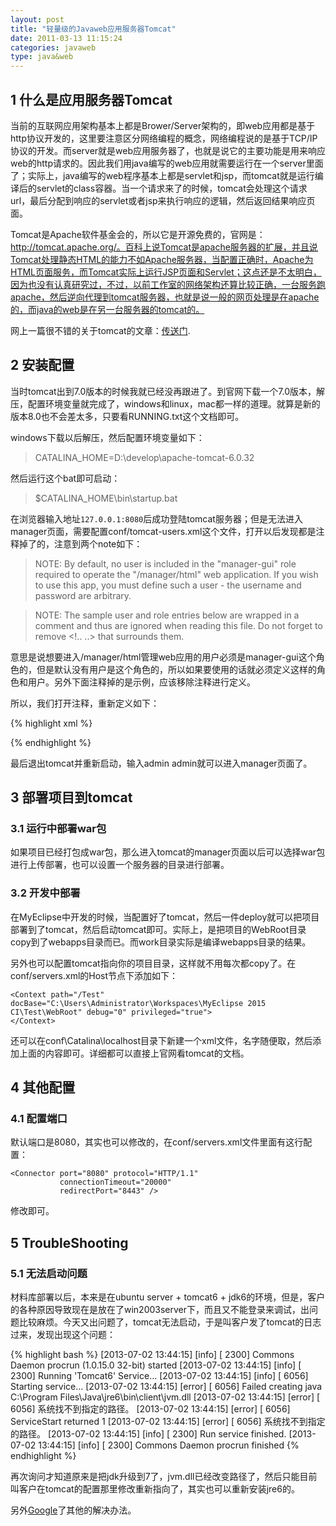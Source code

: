 ```yaml
---
layout: post
title: "轻量级的Javaweb应用服务器Tomcat"
date: 2011-03-13 11:15:24
categories: javaweb
type: java&web
---
```


## 1 什么是应用服务器Tomcat

当前的互联网应用架构基本上都是Brower/Server架构的，即web应用都是基于http协议开发的，这里要注意区分网络编程的概念，网络编程说的是基于TCP/IP协议的开发。而server就是web应用服务器了，也就是说它的主要功能是用来响应web的http请求的。因此我们用java编写的web应用就需要运行在一个server里面了；实际上，java编写的web程序基本上都是servlet和jsp，而tomcat就是运行编译后的servlet的class容器。当一个请求来了的时候，tomcat会处理这个请求url，最后分配到响应的servlet或者jsp来执行响应的逻辑，然后返回结果响应页面。

Tomcat是Apache软件基金会的，所以它是开源免费的，官网是：http://tomcat.apache.org/。百科上说Tomcat是apache服务器的扩展，并且说Tomcat处理静态HTML的能力不如Apache服务器，当配置正确时，Apache为HTML页面服务，而Tomcat实际上运行JSP页面和Servlet；这点还是不太明白，因为也没有认真研究过，不过，以前工作室的网络架构还算比较正确，一台服务跑apache，然后逆向代理到tomcat服务器，也就是说一般的网页处理是在apache的，而java的web是在另一台服务器的tomcat的。

网上一篇很不错的关于tomcat的文章：[传送门](http://www.ibm.com/developerworks/cn/java/j-lo-tomcat1/ "Tomcat 系统架构与设计模式").

## 2 安装配置

当时tomcat出到7.0版本的时候我就已经没再跟进了。到官网下载一个7.0版本，解压，配置环境变量就完成了，windows和linux，mac都一样的道理。就算是新的版本8.0也不会差太多，只要看RUNNING.txt这个文档即可。

windows下载以后解压，然后配置环境变量如下：

>CATALINA_HOME=D:\develop\apache-tomcat-6.0.32

然后运行这个bat即可启动：

>$CATALINA_HOME\bin\startup.bat

在浏览器输入地址`127.0.0.1:8080`后成功登陆tomcat服务器；但是无法进入manager页面，需要配置conf/tomcat-users.xml这个文件，打开以后发现都是注释掉了的，注意到两个note如下：

>NOTE:  By default, no user is included in the "manager-gui" role required
  to operate the "/manager/html" web application.  If you wish to use this app,
  you must define such a user - the username and password are arbitrary.

>NOTE:  The sample user and role entries below are wrapped in a comment
  and thus are ignored when reading this file. Do not forget to remove
  <!.. ..> that surrounds them.

意思是说想要进入/manager/html管理web应用的用户必须是manager-gui这个角色的，但是默认没有用户是这个角色的，所以如果要使用的话就必须定义这样的角色和用户。另外下面注释掉的是示例，应该移除注释进行定义。

所以，我们打开注释，重新定义如下：

{% highlight xml %}

<role rolename="tomcat"/>
<role rolename="role1"/>
<role rolename="manager-gui"/>
<user username="tomcat" password="tomcat" roles="tomcat"/>
<user username="both" password="tomcat" roles="tomcat,role1"/>
<user username="role1" password="tomcat" roles="role1"/>
<user username="admin" password="admin" roles="manager-gui,tomcat,role1"/>

{% endhighlight %}

最后退出tomcat并重新启动，输入admin admin就可以进入manager页面了。

## 3 部署项目到tomcat

### 3.1 运行中部署war包

如果项目已经打包成war包，那么进入tomcat的manager页面以后可以选择war包进行上传部署，也可以设置一个服务器的目录进行部署。

### 3.2 开发中部署

在MyEclipse中开发的时候，当配置好了tomcat，然后一件deploy就可以把项目部署到了tomcat，然后启动tomcat即可。实际上，是把项目的WebRoot目录copy到了webapps目录而已。而work目录实际是编译webapps目录的结果。

另外也可以配置tomcat指向你的项目目录，这样就不用每次都copy了。在conf/servers.xml的Host节点下添加如下：

	<Context path="/Test" docBase="C:\Users\Administrator\Workspaces\MyEclipse 2015 CI\Test\WebRoot" debug="0" privileged="true">
	</Context>

还可以在conf\Catalina\localhost目录下新建一个xml文件，名字随便取，然后添加上面的内容即可。详细都可以直接上官网看tomcat的文档。

## 4 其他配置

### 4.1 配置端口

默认端口是8080，其实也可以修改的，在conf/servers.xml文件里面有这行配置：

	<Connector port="8080" protocol="HTTP/1.1"
               connectionTimeout="20000"
               redirectPort="8443" />

修改即可。

## 5 TroubleShooting

### 5.1 无法启动问题

材料库部署以后，本来是在ubuntu server + tomcat6 + jdk6的环境，但是，客户的各种原因导致现在是放在了win2003server下，而且又不能登录来调试，出问题比较麻烦。今天又出问题了，tomcat无法启动，于是叫客户发了tomcat的日志过来，发现出现这个问题：

{% highlight bash %}
[2013-07-02 13:44:15] [info]  [ 2300] Commons Daemon procrun (1.0.15.0 32-bit) started
[2013-07-02 13:44:15] [info]  [ 2300] Running 'Tomcat6' Service...
[2013-07-02 13:44:15] [info]  [ 6056] Starting service...
[2013-07-02 13:44:15] [error] [ 6056] Failed creating java C:\Program Files\Java\jre6\bin\client\jvm.dll
[2013-07-02 13:44:15] [error] [ 6056] 系统找不到指定的路径。
[2013-07-02 13:44:15] [error] [ 6056] ServiceStart returned 1
[2013-07-02 13:44:15] [error] [ 6056] 系统找不到指定的路径。
[2013-07-02 13:44:15] [info]  [ 2300] Run service finished.
[2013-07-02 13:44:15] [info]  [ 2300] Commons Daemon procrun finished
{% endhighlight %}

再次询问才知道原来是把jdk升级到7了，jvm.dll已经改变路径了，然后只能目前叫客户在tomcat的配置那里修改重新指向了，其实也可以重新安装jre6的。

另外[Google]了其他的解决办法。

[Google]: http://www.mkyong.com/tomcat/tomcat-error-prunsrvc-failed-creating-java-jvmdll